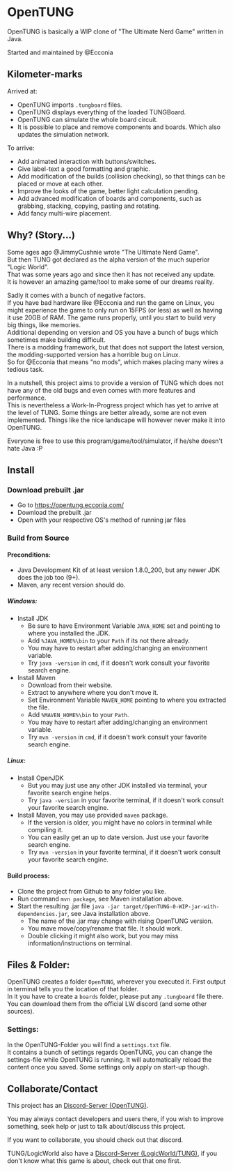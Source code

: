 # OpenTUNG

OpenTUNG is basically a WIP clone of "The Ultimate Nerd Game" written in Java.

Started and maintained by @Ecconia

## Kilometer-marks

Arrived at:
- OpenTUNG imports `.tungboard` files.
- OpenTUNG displays everything of the loaded TUNGBoard.
- OpenTUNG can simulate the whole board circuit.
- It is possible to place and remove components and boards. Which also updates the simulation network.

To arrive:
- Add animated interaction with buttons/switches.
- Give label-text a good formatting and graphic.
- Add modification of the builds (collision checking), so that things can be placed or move at each other.
- Improve the looks of the game, better light calculation pending.
- Add advanced modification of boards and components, such as grabbing, stacking, copying, pasting and rotating.
- Add fancy multi-wire placement.

## Why? (Story...)

Some ages ago @JimmyCushnie wrote "The Ultimate Nerd Game".\
But then TUNG got declared as the alpha version of the much superior "Logic World".\
That was some years ago and since then it has not received any update.\
It is however an amazing game/tool to make some of our dreams reality.

Sadly it comes with a bunch of negative factors.\
If you have bad hardware like @Ecconia and run the game on Linux, you might experience the game to only run on 15FPS (or less) as well as having it use 20GB of RAM. The game runs properly, until you start to build very big things, like memories.\
Additional depending on version and OS you have a bunch of bugs which sometimes make building difficult.\
There is a modding framework, but that does not support the latest version, the modding-supported version has a horrible bug on Linux.\
So for @Ecconia that means "no mods", which makes placing many wires a tedious task.

In a nutshell, this project aims to provide a version of TUNG which does not have any of the old bugs and even comes with more features and performance.\
This is nevertheless a Work-In-Progress project which has yet to arrive at the level of TUNG. Some things are better already, some are not even implemented. Things like the nice landscape will however never make it into OpenTUNG.

Everyone is free to use this program/game/tool/simulator, if he/she doesn't hate Java :P

## Install  
### Download prebuilt .jar
 - Go to https://opentung.ecconia.com/
 - Download the prebuilt .jar
 - Open with your respective OS's method of running jar files

### Build from Source
#### Preconditions:

- Java Development Kit of at least version 1.8.0_200, but any newer JDK does the job too (9+).
- Maven, any recent version should do.

##### Windows:

- Install JDK
  - Be sure to have Environment Variable `JAVA_HOME` set and pointing to where you installed the JDK.
  - Add `%JAVA_HOME%\bin` to your `Path` if its not there already.
  - You may have to restart after adding/changing an environment variable.
  - Try `java -version` in `cmd`, if it doesn't work consult your favorite search engine.
- Install Maven
  - Download from their website.
  - Extract to anywhere where you don't move it.
  - Set Environment Variable `MAVEN_HOME` pointing to where you extracted the file.
  - Add `%MAVEN_HOME%\bin` to your `Path`.
  - You may have to restart after adding/changing an environment variable.
  - Try `mvn -version` in `cmd`, if it doesn't work consult your favorite search engine.

##### Linux:

- Install OpenJDK
  - But you may just use any other JDK installed via terminal, your favorite search engine helps.
  - Try `java -version` in your favorite terminal, if it doesn't work consult your favorite search engine.
- Install Maven, you may use provided `maven` package.
  - If the version is older, you might have no colors in terminal while compiling it.
  - You can easily get an up to date version. Just use your favorite search engine.
  - Try `mvn -version` in your favorite terminal, if it doesn't work consult your favorite search engine.

#### Build process:

- Clone the project from Github to any folder you like.
- Run command `mvn package`, see Maven installation above.
- Start the resulting .jar file `java -jar target/OpenTUNG-0-WIP-jar-with-dependencies.jar`, see Java installation above.
  - The name of the .jar may change with rising OpenTUNG version.
  - You mave move/copy/rename that file. It should work.
  - Double clicking it might also work, but you may miss information/instructions on terminal.

## Files & Folder:

OpenTUNG creates a folder `OpenTUNG`, wherever you executed it. First output in terminal tells you the location of that folder.\
In it you have to create a `boards` folder, please put any `.tungboard` file there. You can download them from the official LW discord (and some other sources).

### Settings:

In the OpenTUNG-Folder you will find a `settings.txt` file.\
It contains a bunch of settings regards OpenTUNG, you can change the settings-file while OpenTUNG is running.
It will automatically reload the content once you saved. Some settings only apply on start-up though.

## Collaborate/Contact

This project has an [Discord-Server (OpenTUNG)](https://discord.gg/W7ukHBn).

You may always contact developers and users there, if you wish to improve something, seek help or just to talk about/discuss this project.

If you want to collaborate, you should check out that discord.

TUNG/LogicWorld also have a [Discord-Server (LogicWorld/TUNG)](https://discord.gg/C5Qkk53), if you don't know what this game is about, check out that one first.
